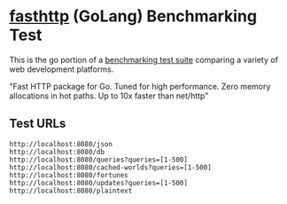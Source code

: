 # [fasthttp](https://github.com/valyala/fasthttp) (GoLang) Benchmarking Test

This is the go portion of a [benchmarking test suite](https://www.techempower.com/benchmarks/) comparing a variety of web development platforms.

"Fast HTTP package for Go. Tuned for high performance. Zero memory allocations in hot paths. Up to 10x faster than net/http"

## Test URLs

    http://localhost:8080/json
    http://localhost:8080/db
    http://localhost:8080/queries?queries=[1-500]
    http://localhost:8080/cached-worlds?queries=[1-500]
    http://localhost:8080/fortunes
    http://localhost:8080/updates?queries=[1-500]
    http://localhost:8080/plaintext
